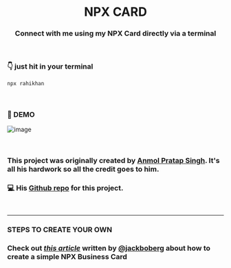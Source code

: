<h1 align="center">  <strong>NPX CARD</strong> </h1>
<h3 align="center"> Connect with me using my NPX Card directly via a terminal </h3>

<br />

### <strong>👇 just hit in your terminal</strong>

```bash
npx rahikhan
```

<br />

### <strong>🚀 DEMO</strong>

![image](https://github.com/rahi-khan/npx_card/blob/main/demo.gif)

<br />

### This project was originally created by [Anmol Pratap Singh](https://github.com/anmol098). It's all his hardwork so all the credit goes to him.

### 💻 His [Github repo](https://github.com/anmol098/npx_card) for this project.

<br />
<hr/>

### <strong>STEPS TO CREATE YOUR OWN </strong>

### Check out [_this article_](https://studioelsa.se/blog/open-source-oss-npx-business-card) written by [@jackboberg](https://github.com/jackboberg) about how to create a simple NPX Business Card
